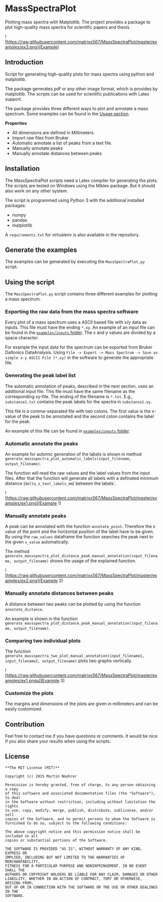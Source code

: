 # MassSpectraPlot

Plotting mass spectra with Matplotlib. The project provides a package to plot high-quality mass spectra for scientific papers and thesis.

![https://raw.githubusercontent.com/matrixx567/MassSpectraPlot/master/examples/ex3.png](Example)

## Introduction

Script for generating high-quality plots for mass spectra using python and matplotlib.

The package generates pdf or any other image format, which is provides by matplotlib. The scripts can be used for scientific publications with Latex support.

The package provides three different ways to plot and annotate a mass spectrum. Some examples can be found in the [Usage section](#using-the-script).

**Properties**

- All dimensions are defined in Millimeters.
- Import raw files from Bruker
- Automatic annotate a list of peaks from a text file.
- Manually annotate peaks
- Manually annotate distances between peaks

## Installation

The MassSpectraPlot scripts need a Latex compiler for generating the plots. The scripts are tested on Windows using the Miktex package. But it should also work on any other system.

The script is programmed using Python 3 with the additional installed packages:

- numpy
- pandas
- matplotlib

A `requirements.txt` for virtualenv is also available in the repository.

## Generate the examples

The examples can be generated by executing the `MassSpectraPlot.py` script.

## Using the script

The `MassSpectraPlot.py` script contains three different examples for plotting a mass spectrum.

### Exporting the raw data from the mass spectra software

Every plot of a mass spectrum uses a ASCII based file with x/y data as inputs. This file must have the ending `*.xy`. An example of an input file can be found in the [`examples/inputs` folder][githubexamples]. The x and y values are divided by a space character.

For example the input data for the spectrum can be exported from Bruker Daltonics DataAnalysis. Using `File -> Export -> Mass Spectrum -> Save as simple x-y ASCII File (*.xy)` in the software to generate the appropriate file.

### Generating the peak label list

The automatic annotation of peaks, described in the next section, uses an additional input file. This file must have the same filename as the corresponding xy-file. The ending of the filename is `*.txt`. E.g., `substance1.txt` contains the peak labels for the spectra in `substance1.xy`.

This file is a comma-separated file with two colons. The first value is the x-value of the peak to be annotated and the second colon contains the label for the peak.

An example of this file can be found in [`examples/inputs` folder][githubexamples].

### Automatic annotate the peaks

An example for automic generation of the labels is shown in method `generate_massspectra_plot_automatic_labels(input_filename, output_filename)`.

The function will read the raw values and the label values from the input files. After that the function will generate all labels with a definated minimum distance (`delta_x_text_labels_mm`) between the labels`.

![https://raw.githubusercontent.com/matrixx567/MassSpectraPlot/master/examples/ex1.png](Example 1)

### Manually annotate peaks

A peak can be annotated with the function `annotate_point`. Therefore the x value of the point and the horizontal position of the label have to be given. By using the `raw_values` dataframe the function searches the peak next to the given `x_value` automatically.

The method `generate_massspectra_plot_distance_peak_manual_annotation(input_filename, output_filename)` shows the usage of the explained function.

![https://raw.githubusercontent.com/matrixx567/MassSpectraPlot/master/examples/ex2.png](Example 2)

### Manually annotate distances between peaks

A distance between two peaks can be plotted by using the function `annotate_distance`.

An example is shown in the function `generate_massspectra_plot_distance_peak_manual_annotation(input_filename, output_filename)`.

### Comparing two individual plots

The function `generate_massspectra_two_plot_manual_annotation(input_filename1, input_filename2, output_filename)` plots two graphs vertically.

![https://raw.githubusercontent.com/matrixx567/MassSpectraPlot/master/examples/ex1.pngµ](Example 3)

### Customize the plots

The margins and dimensions of the plots are given in millimeters and can be easily customized.

## Contribution

Feel free to contact me if you have questions or comments. It would be nice if you also share your results when using the scripts.

## License

```
**The MIT License (MIT)**

Copyright (c) 2015 Martin Noehrer

Permission is hereby granted, free of charge, to any person obtaining a copy
of this software and associated documentation files (the "Software"), to deal
in the Software without restriction, including without limitation the rights
to use, copy, modify, merge, publish, distribute, sublicense, and/or sell
copies of the Software, and to permit persons to whom the Software is
furnished to do so, subject to the following conditions:

The above copyright notice and this permission notice shall be included in all
copies or substantial portions of the Software.

THE SOFTWARE IS PROVIDED "AS IS", WITHOUT WARRANTY OF ANY KIND, EXPRESS OR
IMPLIED, INCLUDING BUT NOT LIMITED TO THE WARRANTIES OF MERCHANTABILITY,
FITNESS FOR A PARTICULAR PURPOSE AND NONINFRINGEMENT. IN NO EVENT SHALL THE
AUTHORS OR COPYRIGHT HOLDERS BE LIABLE FOR ANY CLAIM, DAMAGES OR OTHER
LIABILITY, WHETHER IN AN ACTION OF CONTRACT, TORT OR OTHERWISE, ARISING FROM,
OUT OF OR IN CONNECTION WITH THE SOFTWARE OR THE USE OR OTHER DEALINGS IN THE
SOFTWARE.
```

[githubexamples]: https://github.com/matrixx567/MassSpectraPlot/tree/master/examples
